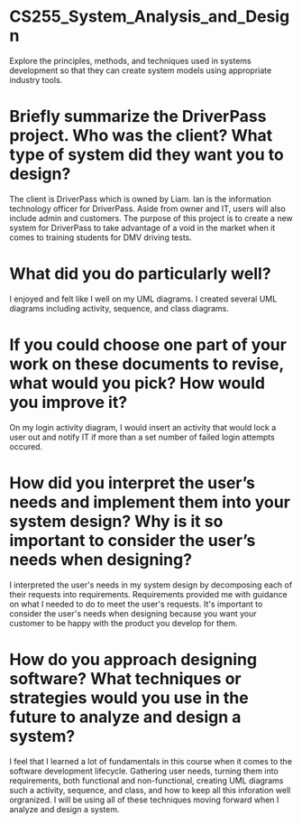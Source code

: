 # CS255_System_Analysis_and_Design
Explore the principles, methods, and techniques used in systems development so that they can create system models using appropriate industry tools.

# Briefly summarize the DriverPass project. Who was the client? What type of system did they want you to design?
The client is DriverPass which is owned by Liam. Ian is the information technology officer for DriverPass. Aside from owner and IT, users will also include admin and customers. The purpose of this project is to create a new system for DriverPass to take advantage of a void in the market when it comes to training students for DMV driving tests.

# What did you do particularly well?
I enjoyed and felt like I well on my UML diagrams. I created several UML diagrams including activity, sequence, and class diagrams.

# If you could choose one part of your work on these documents to revise, what would you pick? How would you improve it?
On my login activity diagram, I would insert an activity that would lock a user out and notify IT if more than a set number of failed login attempts occured.

# How did you interpret the user’s needs and implement them into your system design? Why is it so important to consider the user’s needs when designing?
I interpreted the user's needs in my system design by decomposing each of their requests into requirements. Requirements provided me with guidance on what I needed to do to meet the user's requests. It's important to consider the user's needs when designing because you want your customer to be happy with the product you develop for them.

# How do you approach designing software? What techniques or strategies would you use in the future to analyze and design a system?
I feel that I learned a lot of fundamentals in this course when it comes to the software development lifecycle. Gathering user needs, turning them into requirements, both functional and non-functional, creating UML diagrams such a activity, sequence, and class, and how to keep all this inforation well orgranized. I will be using all of these techniques moving forward when I analyze and design a system.

